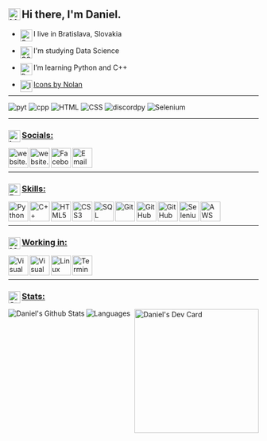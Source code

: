 ## <img  align="left" alt="HandShake" width="24px" src="https://img.icons8.com/nolan/64/so-so.png"/> Hi there, I'm Daniel.

- <img align="left" alt="Country" width="24px" src="https://img.icons8.com/nolan/64/country.png"/> I live in Bratislava, Slovakia<br/><br/> 
- <img align="left" alt="CS" width="24px" src="https://img.icons8.com/nolan/64/curly-brackets.png"/>I'm studying Data Science<br/><br/> 
- <img align="left" alt="Python" width="24px" src="https://img.icons8.com/nolan/64/python.png"/> I’m learning Python and C++<br/><br/>
- <img align="left" alt="Icons" width="24px" src="https://img.icons8.com/nolan/64/info.png"/>[Icons by Nolan][icons]<br/>

---




![pyt](https://img.shields.io/badge/python-3.9-8d42fb?style=for-the-badge&logo=python&logoColor=8d42fb) ![cpp](https://img.shields.io/badge/c++-11-3f67fb?style=for-the-badge&logoColor=3f67fb&logo=c%2B%2B) ![HTML](https://img.shields.io/badge/HTML-5-8d42fb?style=for-the-badge&logoColor=8d42fb&logo=html5) ![CSS](https://img.shields.io/badge/CSS-3-3f67fb?style=for-the-badge&logoColor=3f67fb&logo=css3)  ![discordpy](https://img.shields.io/badge/discord-py-8d42fb?style=for-the-badge&logo=discord&logoColor=8d42fb) ![Selenium](https://img.shields.io/badge/Selenium-3.141.0-3f67fb?style=for-the-badge&logoColor=3f67fb&logo=sellfy)


---

### <ins><img align="left" alt="Info" width="24px" src="https://img.icons8.com/nolan/64/information.png"/>Socials:</ins>

[<img align="left" alt="website.com" width="40px" src="https://img.icons8.com/nolan/64/wireframe-display-modes.png" />][website]
[<img align="left" alt="website.com" width="40px" src="https://img.icons8.com/nolan/64/linkedin-circled.png" />][linkedin]
[<img align="left" alt="Facebook" width="40px" src="https://img.icons8.com/nolan/64/facebook-circled.png" />][facebook]
[<img align="left" alt="Email" width="40px" src="https://img.icons8.com/nolan/64/new-post.png"/>][email]

<br/>
<br/>

---

### <ins><img align="left" alt="Brain" width="24px" src="https://img.icons8.com/nolan/64/brain.png"/>Skills:</ins>

<img align="left" alt="Python" width="40px" src="https://img.icons8.com/nolan/64/python.png" />

<img align="left" alt="C++" width="40px" src="https://img.icons8.com/nolan/64/c-plus-plus.png" />

<img align="left" alt="HTML5" width="40px" src="https://img.icons8.com/nolan/64/html-5.png" />

<img align="left" alt="CSS3" width="40px" src="https://img.icons8.com/nolan/64/css-filetype.png" />

<img align="left" alt="SQL" width="40px" src="https://img.icons8.com/nolan/64/sql.png" />

<img align="left" alt="Git" width="40px" src="https://img.icons8.com/nolan/64/git.png" />

<img align="left" alt="GitHub" width="40px" src="https://img.icons8.com/nolan/64/github.png" />

<img align="left" alt="GitHub" width="40px" src="https://img.icons8.com/nolan/64/linux--v2.png" />

<img align="left" alt="Selenium" width="40px" src="https://img.icons8.com/fluency/48/000000/selenium-test-automation.png"/>

<img align="left" alt="AWS" width="40px" src="https://img.icons8.com/color/48/000000/amazon-web-services.png" />

<br>
<br>

---

### <ins><img align="left" alt="Maintenance" width="24px" src="https://img.icons8.com/nolan/64/maintenance.png"/>Working in:</ins> 

<img align="left" alt="Visual Studio Code" width="40px" src="https://img.icons8.com/nolan/64/visual-studio-code-2019.png" />

<img align="left" alt="Visual Studio" width="40px" src="https://img.icons8.com/nolan/64/visual-studio-2019.png" />

<img align="left" alt="Linux" width="40px" src="https://img.icons8.com/nolan/64/linux-client.png"/>

<img align="left" alt="Terminal" width="40x" src="https://img.icons8.com/nolan/64/console.png" />


<br/>
<br/>

---

### <ins><img align="left" alt="Stats" width="24px" src="https://img.icons8.com/nolan/64/line-chart.png"/>[Stats:][githubstat]</ins>

<img align="left" alt="Daniel's Github Stats" src="https://github-readme-stats.vercel.app/api?username=daniel-slosar&amp;show_icons=true&amp;hide_border=true&amp;title_color=C822FF&amp;bg_color=0d1117&amp;text_color=1A6DFF&amp;icon_color=f1f1f1&amp;include_all_commits=true" />

<a href="https://app.daily.dev/DanielSlosar">
 <img align="right" src="https://github.com/daniel-slosar/daniel-slosar/blob/master/devcard.svg" width="250"  alt="Daniel's Dev Card" />
</a>

[//]: # (https://api.daily.dev/devcards/0b7ece7b3b7d4b73b0785becaad0d61d.png?r=ef8)

<img align="left" alt="Languages" src="https://github-readme-stats.vercel.app/api/top-langs/?username=daniel-slosar&amp;bg_color=0d1117&amp;title_color=C822FF&amp;text_color=1A6DFF&amp;icon_color=f1f1f1&amp;hide_border=true&amp;layout=compact" />
 

[githubstat]: https://github.com/anuraghazra/github-readme-stats
[email]: mailto:danielslosar@proton.me
[facebook]: https://www.facebook.com/405error
[website]: https://daniel-slosar.github.io/site/
[icons]: https://icons8.com/icons/nolan
[linkedin]: https://www.linkedin.com/in/daniel-slosar/
